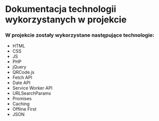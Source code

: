 # Dokumentacja technologii wykorzystanych w projekcie

### W projekcie zostały wykorzystane następujące technologie:
- HTML
- CSS
- JS
- PHP
- jQuery
- QRCode.js
- Fetch API
- Date API
- Service Worker API
- URLSearchParams
- Promises
- Caching
- Offline First
- JSON